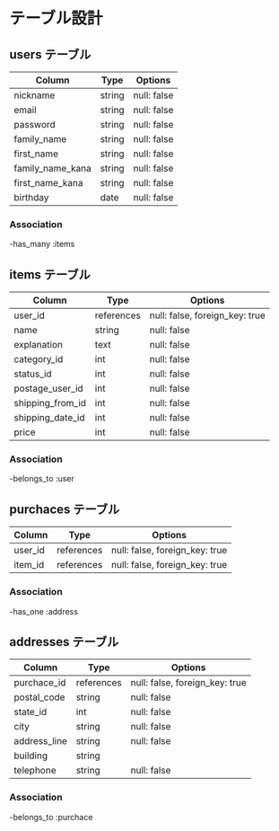 # テーブル設計

## users テーブル

| Column           | Type     | Options                          |
| ---------------- | -------- | -------------------------------- |
| nickname         | string   | null: false                      |
| email            | string   | null: false                      |
| password         | string   | null: false                      |
| family_name      | string   | null: false                      |
| first_name       | string   | null: false                      |
| family_name_kana | string   | null: false                      |
| first_name_kana  | string   | null: false                      |
| birthday         | date     | null: false                      |

### Association

-has_many :items

## items テーブル

| Column           | Type       | Options                        |
| ---------------- | ---------- | ------------------------------ |
| user_id          | references | null: false, foreign_key: true |
| name             | string     | null: false                    |
| explanation      | text       | null: false                    |
| category_id      | int        | null: false                    |
| status_id        | int        | null: false                    |
| postage_user_id  | int        | null: false                    |
| shipping_from_id | int        | null: false                    |
| shipping_date_id | int        | null: false                    |
| price            | int        | null: false                    |

### Association

-belongs_to :user


## purchaces テーブル

| Column           | Type       | Options                        |
| ---------------- | ---------- | ------------------------------ |
| user_id          | references | null: false, foreign_key: true |
| item_id          | references | null: false, foreign_key: true |

### Association

-has_one :address

## addresses テーブル

| Column           | Type       | Options                        |
| ---------------- | ---------- | ------------------------------ |
| purchace_id      | references | null: false, foreign_key: true |
| postal_code      | string     | null: false                    |
| state_id         | int        | null: false                    |
| city             | string     | null: false                    |
| address_line     | string     | null: false                    |
| building         | string     |                                |
| telephone        | string     | null: false                    |

### Association

-belongs_to :purchace

